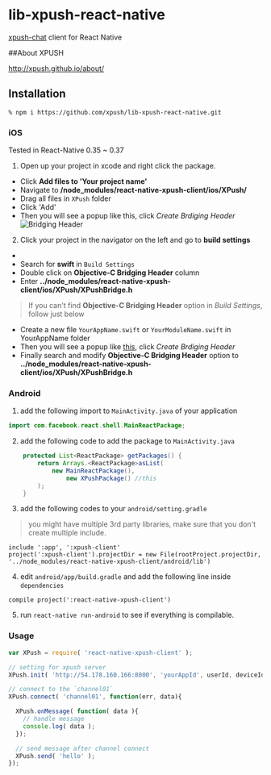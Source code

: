 # lib-xpush-react-native

[xpush-chat](https://github.com/xpush/xpush-chat) client for React Native

##About XPUSH

http://xpush.github.io/about/

## Installation

```
% npm i https://github.com/xpush/lib-xpush-react-native.git
```

### iOS

Tested in React-Native 0.35 ~ 0.37

1. Open up your project in xcode and right click the package.
 - Click **Add files to 'Your project name'**
 - Navigate to **/node_modules/react-native-xpush-client/ios/XPush/**
 - Drag all files in `XPush` folder
 - Click 'Add'
 - Then you will see a popup like this, click *Create Brdiging Header*
 ![Bridging Header](http://static.stalk.io/images/bh.png)

2. Click your project in the navigator on the left and go to **build settings**
 - 
 - Search for **swift** in `Build Settings`
 - Double click on **Objective-C Bridging Header** column
 - Enter **../node_modules/react-native-xpush-client/ios/XPush/XPushBridge.h**

> If you can't find **Objective-C Bridging Header** option in *Build Settings*, follow just below
 - Create a new file `YourAppName.swift` or `YourModuleName.swift` in YourAppName folder
 - Then you will see a popup like [this](http://static.stalk.io/images/bh.png), click *Create Brdiging Header*
 - Finally search and modify **Objective-C Bridging Header** option to **../node_modules/react-native-xpush-client/ios/XPush/XPushBridge.h**

### Android

1. add the following import to `MainActivity.java` of your application

```java
import com.facebook.react.shell.MainReactPackage;
```

2. add the following code to add the package to `MainActivity.java`

```java
    protected List<ReactPackage> getPackages() {
        return Arrays.<ReactPackage>asList(
            new MainReactPackage(),
                new XPushPackage() //this
        );
    }
```

3. add the following codes to your `android/setting.gradle`

> you might have multiple 3rd party libraries, make sure that you don't create multiple include.

```
include ':app', ':xpush-client'
project(':xpush-client').projectDir = new File(rootProject.projectDir, '../node_modules/react-native-xpush-client/android/lib')
```

4. edit `android/app/build.gradle` and add the following line inside `dependencies`

```
compile project(':react-native-xpush-client')
```

5. run `react-native run-android` to see if everything is compilable.

### Usage

```javascript
var XPush = require( 'react-native-xpush-client' );

// setting for xpush server
XPush.init( 'http://54.178.160.166:8000', 'yourAppId', userId, deviceId );

// connect to the `channel01`
XPush.connect( 'channel01', function(err, data){

  XPush.onMessage( function( data ){
  	// handle message
  	console.log( data );
  });

  // send message after channel connect
  XPush.send( 'hello' );
});
```